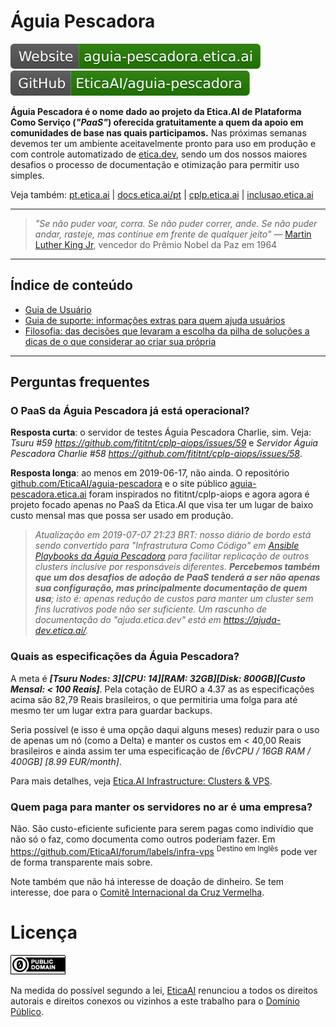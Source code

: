 # Águia Pescadora

[![Website: aguia-pescadora.etica.ai](img/badges/website.svg)](https://aguia-pescadora.etica.ai) [![GitHub: EticaAI/aguia-pescadora](img/badges/github.svg)](https://github.com/EticaAI/aguia-pescadora)

**Águia Pescadora é o nome dado ao projeto da Etica.AI de Plataforma Como Serviço
(_"PaaS"_) oferecida gratuitamente a quem da apoio em comunidades de base nas
quais participamos.** Nas próximas semanas devemos ter um ambiente
aceitavelmente pronto para uso em produção e com controle automatizado de
[etica.dev](https://etica.dev), sendo um dos nossos maiores desafios o processo
de documentação e otimização para permitir uso simples.

Veja também: [pt.etica.ai](https://pt.etica.ai) \| [docs.etica.ai/pt](https://docs.etica.ai/pt) \| [cplp.etica.ai](https://cplp.etica.ai) \| [inclusao.etica.ai](https://inclusao.etica.ai) 

---

<!--
<figure class="image">
  <img src="img/aguia-pescadora-banner.jpg" alt="{{ include.description }}">
  <figcaption>Águia Pescadora © Andy Morffew</figcaption>
</figure>
-->

> _"Se não puder voar, corra. Se não puder correr, ande. Se não puder andar,
> rasteje, mas continue em frente de qualquer jeito"_
> — [Martin Luther King Jr](https://pt.wikipedia.org/wiki/Martin_Luther_King_Jr.), vencedor do Prêmio Nobel da Paz em 1964

---

## Índice de conteúdo

- [Guia de Usuário](guia-de-usuario/)
- [Guia de suporte: informações extras para quem ajuda usuários](./guia-de-suporte/)
- [Filosofia: das decisões que levaram a escolha da pilha de soluções a dicas de o que considerar ao criar sua própria](filosofia/)

<!--
- Sites extras da Etica.AI relacionados ao Águia Pescadora
  - [Inclusão Digital - Etica.AI: Recursos gratuitos de apoio à inclusão digital de pessoas desenvolvedoras de tecnologia](https://inclusao.etica.ai/)
  - [Contexto tecnológico para fomento de Ética na Inteligência Artificial na CPLP](https://cplp.etica.ai/)
-->

---

## Perguntas frequentes

### O PaaS da Águia Pescadora já está operacional?
**Resposta curta**: o servidor de testes Águia Pescadora Charlie, sim. Veja:
_Tsuru #59 <https://github.com/fititnt/cplp-aiops/issues/59>_ e _Servidor Águia
Pescadora Charlie #58 <https://github.com/fititnt/cplp-aiops/issues/58>_.

**Resposta longa**: ao menos em 2019-06-17, não ainda. O repositório
[github.com/EticaAI/aguia-pescadora](https://github.com/EticaAI/aguia-pescadora)
e o site público [aguia-pescadora.etica.ai](https://aguia-pescadora.etica.ai/)
foram inspirados no fititnt/cplp-aiops e agora agora é projeto focado apenas no
PaaS da Etica.AI que visa ter um lugar de baixo custo mensal mas que possa ser
usado em produção.

> _Atualização em 2019-07-07 21:23 BRT: nosso diário de bordo está sendo
convertido para "Infrastrutura Como Código" em
[Ansible Playbooks da Águia Pescadora](https://github.com/EticaAI/aguia-pescadora-ansible-playbooks)
para facilitar replicação de outros clusters inclusive por responsáveis
diferentes. **Percebemos também que um dos desafios de adoção de PaaS tenderá a
ser não apenas sua configuração, mas principalmente documentação de quem usa**;
isto é: apenas redução de custos para manter um cluster sem fins lucrativos pode
não ser suficiente. Um rascunho de documentação do "ajuda.etica.dev"
está em <https://ajuda-dev.etica.ai/>._

### Quais as especificações da Águia Pescadora?
<!--
  - Águia Pescadora Alpha não tem previsão de ser desativada (custa pouco)
  - Águia Pescadora Bravo e Águia Pescadora Charlie não serão renovadas (Estão na OVH)
  - As 3 VPSs VPS Elefante Bornéu YUL não serão renovadas (Estão na OVH)
    - No futuro, caso haja necessidade, poderão ser recriadas _dentro_ da Águia Pescadora
  - aaa
-->

A meta é _**[Tsuru Nodes: 3][CPU: 14][RAM: 32GB][Disk: 800GB][Custo Mensal: < 100 Reais]**_.
Pela cotação de EURO a 4.37 as as especificações acima são 82,79 Reais
brasileiros, o que permitiria uma folga para até mesmo ter um lugar extra para
guardar backups.

Seria possível (e isso é uma opção daqui alguns meses) reduzir para o uso
de apenas um nó (como a Delta) e manter os custos em < 40,00 Reais brasileiros e
ainda assim ter uma especificação de _[6vCPU / 16GB RAM / 400GB] [8.99 EUR/month]_.

Para mais detalhes, veja [Etica.AI Infrastructure: Clusters & VPS](https://github.com/orgs/EticaAI/projects/2).

### Quem paga para manter os servidores no ar é uma empresa?
Não. São custo-eficiente suficiente para serem pagas como indivídio que não
só o faz, como documenta como outros poderiam fazer. Em
<https://github.com/EticaAI/forum/labels/infra-vps> <sup>Destino em Inglês</sup>
pode ver de forma transparente mais sobre.

Note também que não há interesse de doação de dinheiro. Se tem interesse, doe
para o [Comitê Internacional da Cruz Vermelha](https://www.icrc.org/pt).


# Licença

[![Domínio Público](img/dominio-publico.png)](UNLICENSE)

Na medida do possível segundo a lei, [EticaAI](https://github.com/EticaAI)
renunciou a todos os direitos autorais e direitos conexos ou vizinhos a este
trabalho para o [Domínio Público](UNLICENSE).
